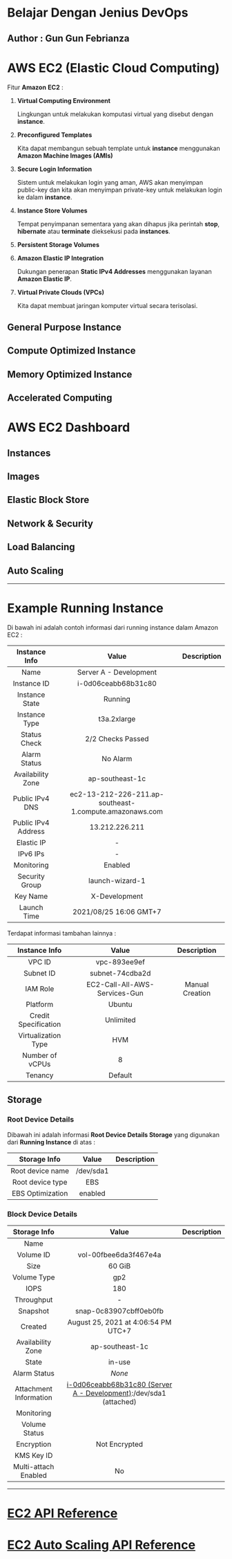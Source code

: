 # Belajar Dengan Jenius DevOps

## Author : Gun Gun Febrianza



# AWS EC2 (Elastic Cloud Computing)

Fitur **Amazon** **EC2** :

1. **Virtual Computing Environment**

   Lingkungan untuk melakukan komputasi virtual yang disebut dengan **instance**.

2. **Preconfigured Templates**

   Kita dapat membangun sebuah template untuk **instance** menggunakan **Amazon Machine Images (AMIs)**  

3. **Secure Login Information**

   Sistem untuk melakukan login yang aman, AWS akan menyimpan public-key dan kita akan menyimpan private-key untuk melakukan login ke dalam **instance**.

4. **Instance Store Volumes**

   Tempat penyimpanan sementara yang akan dihapus jika perintah **stop**, **hibernate** atau **terminate** dieksekusi pada **instances**. 

5. **Persistent Storage Volumes**

6. **Amazon Elastic IP Integration** 

   Dukungan penerapan **Static IPv4 Addresses** menggunakan layanan **Amazon Elastic IP**.

7. **Virtual Private Clouds (VPCs)**

   Kita dapat membuat jaringan komputer virtual secara terisolasi.

   

## General Purpose Instance 

## Compute Optimized Instance 

## Memory Optimized Instance 

## Accelerated Computing



# AWS EC2 Dashboard

## Instances 

## Images 

## Elastic Block Store 

## Network & Security 

## Load Balancing 

## Auto Scaling

---



# Example Running Instance

Di bawah ini adalah contoh informasi dari running instance dalam Amazon EC2 :



|    Instance Info    |                          Value                          | Description |
| :-----------------: | :-----------------------------------------------------: | ----------- |
|        Name         |                 Server A - Development                  |             |
|     Instance ID     |                   i-0d06ceabb68b31c80                   |             |
|   Instance State    |                         Running                         |             |
|    Instance Type    |                       t3a.2xlarge                       |             |
|    Status Check     |                    2/2 Checks Passed                    |             |
|    Alarm Status     |                        No Alarm                         |             |
|  Availability Zone  |                     ap-southeast-1c                     |             |
|   Public IPv4 DNS   | ec2-13-212-226-211.ap-southeast-1.compute.amazonaws.com |             |
| Public IPv4 Address |                     13.212.226.211                      |             |
|     Elastic IP      |                            -                            |             |
|      IPv6 IPs       |                            -                            |             |
|     Monitoring      |                         Enabled                         |             |
|   Security Group    |                     launch-wizard-1                     |             |
|      Key Name       |                      X-Development                      |             |
|     Launch Time     |                 2021/08/25 16:06 GMT+7                  |             |

Terdapat informasi tambahan lainnya :

|    Instance Info     |             Value             |   Description   |
| :------------------: | :---------------------------: | :-------------: |
|        VPC ID        |         vpc-893ee9ef          |                 |
|      Subnet ID       |        subnet-74cdba2d        |                 |
|       IAM Role       | EC2-Call-All-AWS-Services-Gun | Manual Creation |
|       Platform       |            Ubuntu             |                 |
| Credit Specification |           Unlimited           |                 |
| Virtualization Type  |              HVM              |                 |
|   Number of vCPUs    |               8               |                 |
|       Tenancy        |            Default            |                 |

## Storage

### Root Device Details

Dibawah ini adalah informasi **Root Device Details Storage** yang digunakan dari **Running Instance** di atas :

|   Storage Info   |   Value   | Description |
| :--------------: | :-------: | :---------: |
| Root device name | /dev/sda1 |             |
| Root device type |    EBS    |             |
| EBS Optimization |  enabled  |             |

### Block Device Details

|      Storage Info      |                            Value                             | Description |
| :--------------------: | :----------------------------------------------------------: | :---------: |
|          Name          |                                                              |             |
|       Volume ID        |                    vol-00fbee6da3f467e4a                     |             |
|          Size          |                            60 GiB                            |             |
|      Volume Type       |                             gp2                              |             |
|          IOPS          |                             180                              |             |
|       Throughput       |                              -                               |             |
|        Snapshot        |                    snap-0c83907cbff0eb0fb                    |             |
|        Created         |             August 25, 2021 at 4:06:54 PM UTC+7              |             |
|   Availability Zone    |                       ap-southeast-1c                        |             |
|         State          |                            in-use                            |             |
|      Alarm Status      |                            *None*                            |             |
| Attachment Information | [i-0d06ceabb68b31c80 (Server A - Development)](https://ap-southeast-1.console.aws.amazon.com/ec2/v2/home?region=ap-southeast-1#Instances:search=i-0d06ceabb68b31c80;sort=instanceId):/dev/sda1 (attached) |             |
|       Monitoring       |                                                              |             |
|     Volume Status      |                                                              |             |
|       Encryption       |                        Not Encrypted                         |             |
|       KMS Key ID       |                                                              |             |
|  Multi-attach Enabled  |                              No                              |             |



----

# [EC2 API Reference](https://docs.aws.amazon.com/AWSEC2/latest/APIReference/Welcome.html)









# [EC2 Auto Scaling API Reference](https://docs.aws.amazon.com/autoscaling/ec2/APIReference/Welcome.html) 

